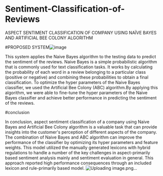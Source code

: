 # Sentiment-Classification-of-Reviews
ASPECT SENTIMENT CLASSIFICATION OF COMPANY USING NAÏVE BAYES AND ARTIFICIAL BEE COLONY ALGORITHM

#PROPOSED SYSTEM![image](https://github.com/Santhiya-Ganesh/Sentiment-Classification-of-Reviews/assets/98630881/9c136947-eede-40ec-8aef-9542d9d21b57)

This system applies the Naive Bayes algorithm to the testing data to predict the sentiment of the reviews. 
Naive Bayes is a simple probabilistic algorithm that is commonly used for text classification tasks. It works by calculating the probability of each word in a review belonging to a particular class (positive or negative) and combining these probabilities to obtain a final classification. 
To optimize the hyper parameters of the Naive Bayes classifier, we used the Artificial Bee Colony (ABC) algorithm.By applying this algorithm, we were able to fine-tune the hyper parameters of the Naive Bayes classifier and achieve better performance in predicting the sentiment of the reviews.





#conclusion

In conclusion, aspect sentiment classification of a company using Naive Bayes and Artificial Bee Colony algorithm is a valuable task that can provide insights into the customer's perception of different aspects of the company.
 The combination of Naive Bayes and ABC algorithm can improve the performance of the classifier by optimizing its hyper parameters and feature weights. 
This model utilized the manually generated lexicons with hybrid regulations to handle a number of the key challenges in aspect-primarily based sentiment analysis mainly and sentiment evaluation in general. This approach reported high performance consequences through an included lexicon and rule-primarily based model. 
![Uploading image.png…]()
